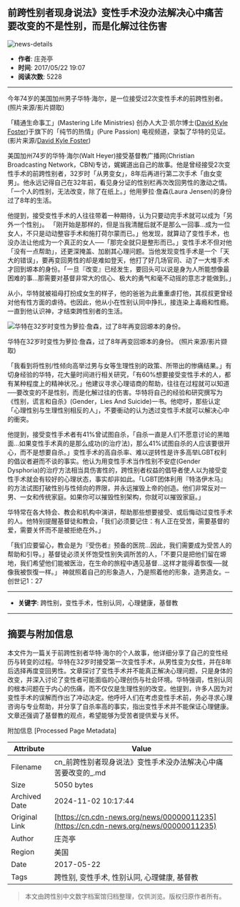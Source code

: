 ## 前跨性别者现身说法》变性手术没办法解决心中痛苦　要改变的不是性别，而是化解过往伤害

![news-details](/WebView/GetMedia.ashx?PK=000000000067b7faabba3ec37678004fa59e6ef2b42225b3&VideoSize=3)

- **作者**: 庄尧亭  
- **时间**: 2017/05/22 19:07  
- **阅读次数**: 5228  

---

今年74岁的美国加州男子华特‧海尔，是一位接受过2次变性手术的前跨性别者。 (照片来源/影片撷取)

「精通生命事工」(Mastering Life Ministries) 创办人大卫‧凯尔博士([David Kyle Foster](https://www.youtube.com/channel/UCabN-gNmkScIUiaktlZu-LA))于旗下的「纯节的热情」(Pure Passion) 电视频道，录製了华特的见证。(影片来源/[David Kyle Foster](https://www.youtube.com/channel/UCabN-gNmkScIUiaktlZu-LA))

美国加州74岁的华特‧海尔(Walt Heyer)接受基督教广播网(Christian Broadcasting Network，CBN)专访，娓娓道出自己的故事。他是曾经接受2次变性手术的前跨性别者，32岁时「从男变女」，8年后再进行第二次手术「由女变男」。他永远记得自己在32年前，看见身分证的性别栏再次改回男性的激动之情。「一个人的性别，无法改变，除了在纸上。」他用萝拉‧詹森(Laura Jensen)的身份过了8年的生活。

他提到，接受变性手术的人往往带着一种期待，认为只要动完手术就可以成为「另外一个性别」。 「刚开始是那样的，但是当我清醒后就不是那么一回事…成为一位女人，不只是动动整容手术和施打荷尔蒙而已。」他发现，就算动了变性手术，也没办法让他成为一个真正的女人──「那完全就只是整形而已。」变性手术不但对他「没有一点帮助」，还更深掩盖、加剧其心理问题。当他发现变性手术是一个「天大的错误」，要再变回男性的却是难如登天，他打了好几场官司、动了一大堆手术才回到塬本的身份。「一旦『改变』已经发生，要回头可以说是身为人所能想像最困难的事…那需要对基督非常大的信心、极大的勇气和毫不动摇的意志才能做到。」

从小，华特就被祖母打扮成女生的样子，他的爸爸为此重重虐打他，其叔叔更曾经对他有性方面的虐待。也因此，他从小在性别认同中挣扎，接连染上毒瘾和性瘾。一直到他认识神，才结束跨性别者的生活。

![华特在32岁时变性为萝拉‧詹森，过了8年再变回塬本的身份。](../../_Resource/Upload/Media/20170522190514.jpg "华特在32岁时变性为萝拉‧詹森，过了8年再变回塬本的身份。")

华特在32岁时变性为萝拉‧詹森，过了8年再变回塬本的身份。 (照片来源/影片撷取)

「我看到将性别/性倾向高举过男与女等生理性别的政策、所带出的惨痛结果。」有切身经验的华特，花大量时间进行相关研究，「有60%想要接受变性手术的人，都有某种程度上的精神状况。」他建议寻求心理谘商的帮助，往往在过程就可以知道──要改变的不是性别，而是化解过往的伤害。华特将自己的经验和研究撰写为《性别，谎言和自杀》(Gender，Lies And Suicide)一书。他唿吁，那些认定「心理性别与生理性别相反的人」，不要衝动的认为透过变性手术就可以解决心中的衝突。

他提到，接受变性手术者有41%曾试图自杀，「自杀一直是人们不愿意讨论的黑暗面…如果变性手术真的是那么成功(的治疗法)，那么41%试图自杀的人应该要很开心，而不是想要自杀。」变性手术的高自杀率、难以逆转性是许多高举LGBT权利的倡议者避而不谈的事实。他认为用变性手术当作性别不安症(Gender Dysphoria)的治疗方法相当具伤害性的，跨性别者权益的倡导者使人以为接受变性手术就会有较好的心理状态，事实却非如此。「LGBT团体利用『特洛伊木马』的方法试图打破性别与性倾向的界限，并永远摧毁上帝的创造。他们非常反对一男、一女和传统家庭。如果你可以摧毁性别架构，你就可以摧毁家庭。」

华特常在各大特会、教会和机构中演讲，帮助那些想要接受、或后悔动过变性手术的人。他特别提醒基督徒和教会，「我们必须要记住：有人正在受苦，需要基督的爱，需要关怀而不是被拒绝在外。」 

「我们应要留心，教会是为『受伤者』预备的医院…因此，我们需要成为受苦人的帮助和引导。」基督徒必须关怀饱受性别失调所苦的人，「不要只是把他们留在塬地，我们希望他们能被医治，在生命的旅程中遇见基督…这样才能得着恢復──就像我被恢復一样。」 神就照着自己的形象造人，乃是照着他的形象，造男造女。─创世记1：27

--- 

- **关键字**: 跨性别，变性手术，性别认同，心理健康，基督教

---

## 摘要与附加信息

<!-- tcd_abstract -->
本文件为一篇关于前跨性别者华特‧海尔的个人故事，他详细分享了自己的变性经历与转变的过程。华特在32岁时接受第一次变性手术，从男性变为女性，并在8年后选择再度变回男性。文章探讨了变性手术并不能真正解决心理问题，只是身体的改变，并深入讨论了变性者可能面临的心理创伤与社会环境。华特强调，性别认同的根本问题在于内心的伤痛，而不仅仅是生理性别的改变。他提到，许多人因为对变性手术的误解而作出了冲动决定。他呼吁人们在考虑变性手术前，务必寻求心理咨询与专业帮助，并分享了自杀率高的事实，指出变性手术并不能保证心理健康。文章还强调了基督教的观点，希望能够为受苦者提供爱与关怀。
<!-- tcd_abstract_end -->

附加信息 [Processed Page Metadata]

| Attribute       | Value                                  |
|-----------------|----------------------------------------|
| Filename        | cn_前跨性别者现身说法》变性手术没办法解决心中痛苦要改变的_.md                             |
| Size            | 5050 bytes                           |
| Archived Date   | 2024-11-02 10:17:44                             |
| Original Link   | [https://cn.cdn-news.org/news/00000011235](https://cn.cdn-news.org/news/00000011235)                       |
| Author          | 庄尧亭                               |
| Region          | 美国                               |
| Date            | 2017-05-22                                 |
| Tags            | 跨性别, 变性手术, 性别认同, 心理健康, 基督教                                 |
>
> 本文由跨性别中文数字档案馆归档整理，仅供浏览。版权归原作者所有。
>